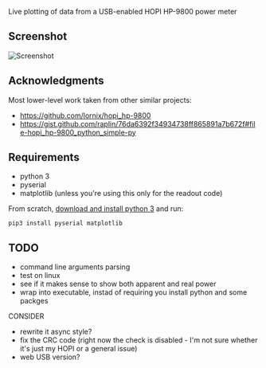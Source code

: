 Live plotting of data from a USB-enabled HOPI HP-9800 power meter

## Screenshot
![Screenshot](https://raw.githubusercontent.com/scarfboy/hopy/main/screenshots/more.png)


## Acknowledgments
Most lower-level work taken from other similar projects:
- https://github.com/lornix/hopi_hp-9800
- https://gist.github.com/raplin/76da6392f34934738ff865891a7b672f#file-hopi_hp-9800_python_simple-py


## Requirements
- python 3
- pyserial
- matplotlib (unless you're using this only for the readout code)

From scratch, [download and install python 3](https://www.python.org/downloads/) and run:
```
pip3 install pyserial matplotlib
```


## TODO
- command line arguments parsing
- test on linux
- see if it makes sense to show both apparent and real power
- wrap into executable, instad of requiring you install python and some packges

CONSIDER
- rewrite it async style?
- fix the CRC code  (right now the check is disabled - I'm not sure whether it's just my HOPI or a general issue)
- web USB version?
